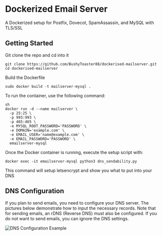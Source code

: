 # Dockerized Email Server

A Dockerized setup for Postfix, Dovecot, SpamAssassin, and MySQL with TLS/SSL

## Getting Started

Git clone the repo and cd into it 

```
git clone https://github.com/BushyToaster88/dockerised-mailserver.git
cd dockerised-mailserver
```
Build the Dockerfile
```
sudo docker build -t mailserver-mysql .
```


To run the container, use the following command:

```
sh
docker run -d --name mailserver \
  -p 25:25 \
  -p 993:993 \
  -p 465:465 \
  -e MYSQL_ROOT_PASSWORD='PASSWORD' \
  -e DOMAIN='example.com' \
  -e EMAIL_USER='name@example.com' \
  -e EMAIL_PASSWORD='PASSWORD' \
  emailserver-mysql
```

Once the Docker container is running, execute the setup script with:

```
docker exec -it emailserver-mysql python3 dns_sendability.py
```

This command will setup letsencrypt and show you what to put into your DNS

## DNS Configuration

If you plan to send emails, you need to configure your DNS server. The pictures below demonstrate how to input the necessary records. Note that for sending emails, an rDNS (Reverse DNS) must also be configured.
If you do not want to send emails, you can ignore the DNS settings.

![DNS Configuration Example](path/to/your/image.png)

